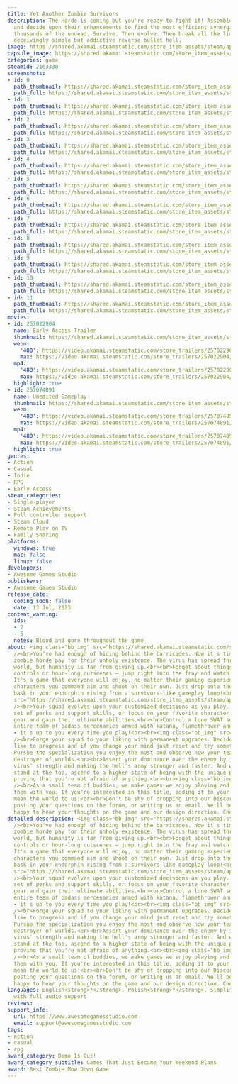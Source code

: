 ```yaml
---
title: Yet Another Zombie Survivors
description: The Horde is coming but you're ready to fight it! Assemble your team
  and decide upon their enhancements to find the most efficient synergies against
  thousands of the undead. Survive. Then evolve. Then break all the limits in this
  deceivingly simple but addictive reverse bullet hell.
image: https://shared.akamai.steamstatic.com/store_item_assets/steam/apps/2163330/header.jpg?t=1732032370
capsule_image: https://shared.akamai.steamstatic.com/store_item_assets/steam/apps/2163330/capsule_231x87.jpg?t=1732032370
categories: game
steamid: 2163330
screenshots:
- id: 0
  path_thumbnail: https://shared.akamai.steamstatic.com/store_item_assets/steam/apps/2163330/ss_0eddfe15800882cfceab1ae9f6710d4f98a83063.600x338.jpg?t=1732032370
  path_full: https://shared.akamai.steamstatic.com/store_item_assets/steam/apps/2163330/ss_0eddfe15800882cfceab1ae9f6710d4f98a83063.1920x1080.jpg?t=1732032370
- id: 1
  path_thumbnail: https://shared.akamai.steamstatic.com/store_item_assets/steam/apps/2163330/ss_40bc2dd46250e97c4fd5dc2688dd9b05c6c1b66d.600x338.jpg?t=1732032370
  path_full: https://shared.akamai.steamstatic.com/store_item_assets/steam/apps/2163330/ss_40bc2dd46250e97c4fd5dc2688dd9b05c6c1b66d.1920x1080.jpg?t=1732032370
- id: 2
  path_thumbnail: https://shared.akamai.steamstatic.com/store_item_assets/steam/apps/2163330/ss_f141e178a875a14167cca9b28c1205f85c338f72.600x338.jpg?t=1732032370
  path_full: https://shared.akamai.steamstatic.com/store_item_assets/steam/apps/2163330/ss_f141e178a875a14167cca9b28c1205f85c338f72.1920x1080.jpg?t=1732032370
- id: 3
  path_thumbnail: https://shared.akamai.steamstatic.com/store_item_assets/steam/apps/2163330/ss_671db336628c6745fefa698c148ecc6fd0c7e698.600x338.jpg?t=1732032370
  path_full: https://shared.akamai.steamstatic.com/store_item_assets/steam/apps/2163330/ss_671db336628c6745fefa698c148ecc6fd0c7e698.1920x1080.jpg?t=1732032370
- id: 4
  path_thumbnail: https://shared.akamai.steamstatic.com/store_item_assets/steam/apps/2163330/ss_34138950d9ee0cf9ba1e94f52a50c02a3f16cc49.600x338.jpg?t=1732032370
  path_full: https://shared.akamai.steamstatic.com/store_item_assets/steam/apps/2163330/ss_34138950d9ee0cf9ba1e94f52a50c02a3f16cc49.1920x1080.jpg?t=1732032370
- id: 5
  path_thumbnail: https://shared.akamai.steamstatic.com/store_item_assets/steam/apps/2163330/ss_e44363bc27ffb65fe390ff7ba7bc2dfe03b806ef.600x338.jpg?t=1732032370
  path_full: https://shared.akamai.steamstatic.com/store_item_assets/steam/apps/2163330/ss_e44363bc27ffb65fe390ff7ba7bc2dfe03b806ef.1920x1080.jpg?t=1732032370
- id: 6
  path_thumbnail: https://shared.akamai.steamstatic.com/store_item_assets/steam/apps/2163330/ss_901cc922e45a957d5fb743b973f4524ca610be93.600x338.jpg?t=1732032370
  path_full: https://shared.akamai.steamstatic.com/store_item_assets/steam/apps/2163330/ss_901cc922e45a957d5fb743b973f4524ca610be93.1920x1080.jpg?t=1732032370
- id: 7
  path_thumbnail: https://shared.akamai.steamstatic.com/store_item_assets/steam/apps/2163330/ss_41b3a2ce8138e7d2a69bc0b0e6c4c8679fc7849d.600x338.jpg?t=1732032370
  path_full: https://shared.akamai.steamstatic.com/store_item_assets/steam/apps/2163330/ss_41b3a2ce8138e7d2a69bc0b0e6c4c8679fc7849d.1920x1080.jpg?t=1732032370
- id: 8
  path_thumbnail: https://shared.akamai.steamstatic.com/store_item_assets/steam/apps/2163330/ss_f7d601d11f6492fa0ccb9c81ffd9a7701ff06d8b.600x338.jpg?t=1732032370
  path_full: https://shared.akamai.steamstatic.com/store_item_assets/steam/apps/2163330/ss_f7d601d11f6492fa0ccb9c81ffd9a7701ff06d8b.1920x1080.jpg?t=1732032370
- id: 9
  path_thumbnail: https://shared.akamai.steamstatic.com/store_item_assets/steam/apps/2163330/ss_6dbb08d6982b614179cf76efdf2c7c1b990d4a68.600x338.jpg?t=1732032370
  path_full: https://shared.akamai.steamstatic.com/store_item_assets/steam/apps/2163330/ss_6dbb08d6982b614179cf76efdf2c7c1b990d4a68.1920x1080.jpg?t=1732032370
- id: 10
  path_thumbnail: https://shared.akamai.steamstatic.com/store_item_assets/steam/apps/2163330/ss_e30d2875aa9e36d42d8fbfd9ee6b464cd7124eb5.600x338.jpg?t=1732032370
  path_full: https://shared.akamai.steamstatic.com/store_item_assets/steam/apps/2163330/ss_e30d2875aa9e36d42d8fbfd9ee6b464cd7124eb5.1920x1080.jpg?t=1732032370
- id: 11
  path_thumbnail: https://shared.akamai.steamstatic.com/store_item_assets/steam/apps/2163330/ss_c639212336d716d71af055d1d050ba6b038da1e6.600x338.jpg?t=1732032370
  path_full: https://shared.akamai.steamstatic.com/store_item_assets/steam/apps/2163330/ss_c639212336d716d71af055d1d050ba6b038da1e6.1920x1080.jpg?t=1732032370
movies:
- id: 257022904
  name: Early Access Trailer
  thumbnail: https://shared.akamai.steamstatic.com/store_item_assets/steam/apps/257022904/movie.293x165.jpg?t=1715615749
  webm:
    '480': https://video.akamai.steamstatic.com/store_trailers/257022904/movie480_vp9.webm?t=1715615749
    max: https://video.akamai.steamstatic.com/store_trailers/257022904/movie_max_vp9.webm?t=1715615749
  mp4:
    '480': https://video.akamai.steamstatic.com/store_trailers/257022904/movie480.mp4?t=1715615749
    max: https://video.akamai.steamstatic.com/store_trailers/257022904/movie_max.mp4?t=1715615749
  highlight: true
- id: 257074891
  name: Unedited Gameplay
  thumbnail: https://shared.akamai.steamstatic.com/store_item_assets/steam/apps/257074891/09ad1665ac1feddae50de3592149fe58b23729e4/movie_600x337.jpg?t=1732030969
  webm:
    '480': https://video.akamai.steamstatic.com/store_trailers/257074891/movie480_vp9.webm?t=1732030969
    max: https://video.akamai.steamstatic.com/store_trailers/257074891/movie_max_vp9.webm?t=1732030969
  mp4:
    '480': https://video.akamai.steamstatic.com/store_trailers/257074891/movie480.mp4?t=1732030969
    max: https://video.akamai.steamstatic.com/store_trailers/257074891/movie_max.mp4?t=1732030969
  highlight: true
genres:
- Action
- Casual
- Indie
- RPG
- Early Access
steam_categories:
- Single-player
- Steam Achievements
- Full controller support
- Steam Cloud
- Remote Play on TV
- Family Sharing
platforms:
  windows: true
  mac: false
  linux: false
developers:
- Awesome Games Studio
publishers:
- Awesome Games Studio
release_date:
  coming_soon: false
  date: 13 Jul, 2023
content_warning:
  ids:
  - 2
  - 5
  notes: Blood and gore throughout the game
about: <img class="bb_img" src="https://shared.akamai.steamstatic.com/store_item_assets/steam/apps/2163330/extras/GIF_01_ENG.gif?t=1732032370"
  /><br>You've had enough of hiding behind the barricades. Now it's time to let the
  zombie horde pay for their unholy existence. The virus has spread throughout the
  world, but humanity is far from giving up.<br><br>Forget about things like complicated
  controls or hour-long cutscenes — jump right into the fray and watch the fireworks!
  It's a game that everyone will enjoy, no matter their gaming experience, as the
  characters you command aim and shoot on their own. Just drop onto the couch and
  bask in your endorphin rising from a survivors-like gameplay loop!<br><br><img class="bb_img"
  src="https://shared.akamai.steamstatic.com/store_item_assets/steam/apps/2163330/extras/Gif_02_ENG.gif?t=1732032370"
  /><br>Your squad evolves upon your customized decisions as you play. Pursue a varied
  set of perks and support skills, or focus on your favorite character to alter their
  gear and gain their ultimate abilities.<br><br>Control a lone SWAT soldier or an
  entire team of badass mercenaries armed with katana, flamethrower and rocket launcher
  - it's up to you every time you play!<br><br><img class="bb_img" src="https://shared.akamai.steamstatic.com/store_item_assets/steam/apps/2163330/extras/YAZS_Store_GIF_03.gif?t=1732032370"
  /><br>Forge your squad to your liking with permanent upgrades. Decide upon how you'd
  like to progress and if you change your mind just reset and try something else.
  Pursue the specialization you enjoy the most and observe how your team becomes death,
  destroyer of worlds.<br><br>Assert your dominance over the enemy by increasing the
  virus' strength and making the hell's army stronger and faster. And when you finally
  stand at the top, ascend to a higher state of being with the unique prestige system,
  proving that you're not afraid of anything.<br><br><img class="bb_img" src="https://shared.akamai.steamstatic.com/store_item_assets/steam/apps/2163330/extras/Gif_04_ENG.gif?t=1732032370"
  /><br>As a small team of buddies, we make games we enjoy playing and want to share
  them with you. If you're interested in this title, adding it to your wishlist would
  mean the world to us!<br><br>Don't be shy of dropping into our Discord to chat,
  posting your questions on the forum, or writing us an email. We'll be more than
  happy to hear your thoughts on the game and our design direction. Cheers!
detailed_description: <img class="bb_img" src="https://shared.akamai.steamstatic.com/store_item_assets/steam/apps/2163330/extras/GIF_01_ENG.gif?t=1732032370"
  /><br>You've had enough of hiding behind the barricades. Now it's time to let the
  zombie horde pay for their unholy existence. The virus has spread throughout the
  world, but humanity is far from giving up.<br><br>Forget about things like complicated
  controls or hour-long cutscenes — jump right into the fray and watch the fireworks!
  It's a game that everyone will enjoy, no matter their gaming experience, as the
  characters you command aim and shoot on their own. Just drop onto the couch and
  bask in your endorphin rising from a survivors-like gameplay loop!<br><br><img class="bb_img"
  src="https://shared.akamai.steamstatic.com/store_item_assets/steam/apps/2163330/extras/Gif_02_ENG.gif?t=1732032370"
  /><br>Your squad evolves upon your customized decisions as you play. Pursue a varied
  set of perks and support skills, or focus on your favorite character to alter their
  gear and gain their ultimate abilities.<br><br>Control a lone SWAT soldier or an
  entire team of badass mercenaries armed with katana, flamethrower and rocket launcher
  - it's up to you every time you play!<br><br><img class="bb_img" src="https://shared.akamai.steamstatic.com/store_item_assets/steam/apps/2163330/extras/YAZS_Store_GIF_03.gif?t=1732032370"
  /><br>Forge your squad to your liking with permanent upgrades. Decide upon how you'd
  like to progress and if you change your mind just reset and try something else.
  Pursue the specialization you enjoy the most and observe how your team becomes death,
  destroyer of worlds.<br><br>Assert your dominance over the enemy by increasing the
  virus' strength and making the hell's army stronger and faster. And when you finally
  stand at the top, ascend to a higher state of being with the unique prestige system,
  proving that you're not afraid of anything.<br><br><img class="bb_img" src="https://shared.akamai.steamstatic.com/store_item_assets/steam/apps/2163330/extras/Gif_04_ENG.gif?t=1732032370"
  /><br>As a small team of buddies, we make games we enjoy playing and want to share
  them with you. If you're interested in this title, adding it to your wishlist would
  mean the world to us!<br><br>Don't be shy of dropping into our Discord to chat,
  posting your questions on the forum, or writing us an email. We'll be more than
  happy to hear your thoughts on the game and our design direction. Cheers!
languages: English<strong>*</strong>, Polish<strong>*</strong>, Simplified Chinese<strong>*</strong><br><strong>*</strong>languages
  with full audio support
reviews:
support_info:
  url: https://www.awesomegamesstudio.com
  email: support@awesomegamesstudio.com
tags:
- action
- casual
- rpg
award_category: Demo Is Out!
award_category_subtitle: Games That Just Became Your Weekend Plans
award: Best Zombie Mow Down Game
---
```


